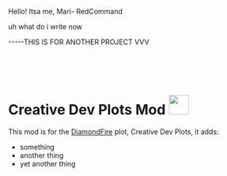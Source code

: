 Hello! Itsa me, Mari- RedCommand


uh what do i write now

-----THIS IS FOR ANOTHER PROJECT VVV
# Creative Dev Plots Mod <img src="https://cdn.discordapp.com/attachments/875324438147645473/887596860053807115/Untitled_1.png" width="40" height="40" style="padding-top: 60px;"/>
This mod is for the [DiamondFire](mcdiamondfire.com) plot, Creative Dev Plots, it adds:
* something
* another thing
* yet another thing
